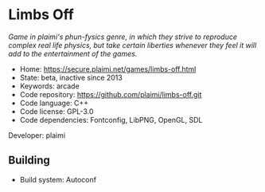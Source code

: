 # Limbs Off

_Game in plaimi's phun-fysics genre, in which they strive to reproduce complex real life physics, but take certain liberties whenever they feel it will add to the entertainment of the games._

- Home: https://secure.plaimi.net/games/limbs-off.html
- State: beta, inactive since 2013
- Keywords: arcade
- Code repository: https://github.com/plaimi/limbs-off.git
- Code language: C++
- Code license: GPL-3.0
- Code dependencies: Fontconfig, LibPNG, OpenGL, SDL

Developer: plaimi

## Building

- Build system: Autoconf